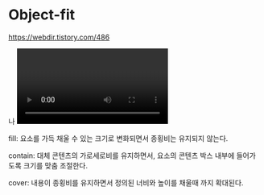# Object-fit

https://webdir.tistory.com/486

<img>나 <Video> 요소와 같은 대체 요소의 콘텐츠 크기를 어떤 방식으로 저절해 요소에 맞출 것인가를 지정한다.

fill: 요소를 가득 채울 수 있는 크기로 변화되면서 종횡비는 유지되지 않는다.

contain: 대체 콘텐츠의 가로세로비를 유지하면서, 요소의 콘텐츠 박스 내부에 들어가도록 크기를 맞춤 조절한다.

cover: 내용이 종횡비를 유지하면서 정의된 너비와 높이를 채울때 까지 확대된다.

